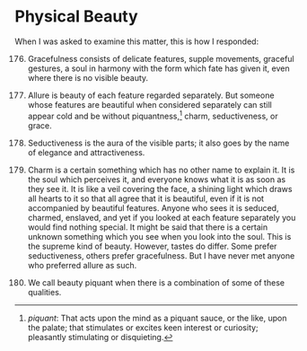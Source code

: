 # Physical Beauty

When I was asked to examine this matter, this is how I responded:

176. Gracefulness consists of delicate features, supple movements, graceful
gestures, a soul in harmony with the form which fate has given it, even where
there is no visible beauty.

177. Allure is beauty of each feature regarded separately. But someone whose
features are beautiful when considered separately can still appear cold and be
without piquantness,[^mean-piquantness] charm, seductiveness, or grace.

[^mean-piquantness]: _piquant_: That acts upon the mind as a piquant sauce, or the like, upon the palate;
that stimulates or excites keen interest or curiosity; pleasantly stimulating
or disquieting.

178. Seductiveness is the aura of the visible parts; it also goes by the name
of elegance and attractiveness.

179. Charm is a certain something which has no other name to explain it. It is
the soul which perceives it, and everyone knows what it is as soon as they see
it. It is like a veil covering the face, a shining light which draws all
hearts to it so that all agree that it is beautiful, even if it is not
accompanied by beautiful features. Anyone who sees it is seduced, charmed,
enslaved, and yet if you looked at each feature separately you would find
nothing special. It might be said that there is a certain unknown something
which you see when you look into the soul. This is the supreme kind of beauty.
However, tastes do differ. Some prefer seductiveness, others prefer
gracefulness. But I have never met anyone who preferred allure as such.

180. We call beauty piquant when there is a combination of some of these
qualities.

